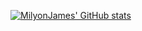 [![MilyonJames' GitHub stats](https://github-readme-stats-git-masterorgs-github-readme-stats-team.vercel.app/api?username=MilyonJames&include_orgs=true&theme=radical)](https://github.com/anuraghazra/github-readme-stats)
